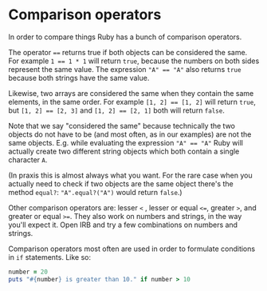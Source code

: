# Comparison operators

In order to compare things Ruby has a bunch of comparison operators.

The operator `==` returns true if both objects can be considered the same. For
example `1 == 1 * 1` will return `true`, because the numbers on both sides
represent the same value. The expression `"A" == "A"` also returns `true`
because both strings have the same value.

Likewise, two arrays are considered the same when they contain the same
elements, in the same order. For example `[1, 2] == [1, 2]` will return `true`,
but `[1, 2] == [2, 3]` and `[1, 2] == [2, 1]` both will return `false`.

Note that we say "considered the same" because technically the two objects do
not have to be (and most often, as in our examples) are not the same objects.
E.g. while evaluating the expression `"A" == "A"` Ruby will actually create two
different string objects which both contain a single character `A`.

(In praxis this is almost always what you want. For the rare case when you
actually need to check if two objects are the same object there's the method
`equal?`: `"A".equal?("A")` would return `false`.)

Other comparison operators are: lesser `<` , lesser or equal `<=`, greater `>`,
and greater or equal `>=`. They also work on numbers and strings, in the way
you'll expect it. Open IRB and try a few combinations on numbers and strings.

Comparison operators most often are used in order to formulate conditions
in `if` statements. Like so:

```ruby
number = 20
puts "#{number} is greater than 10." if number > 10
```
